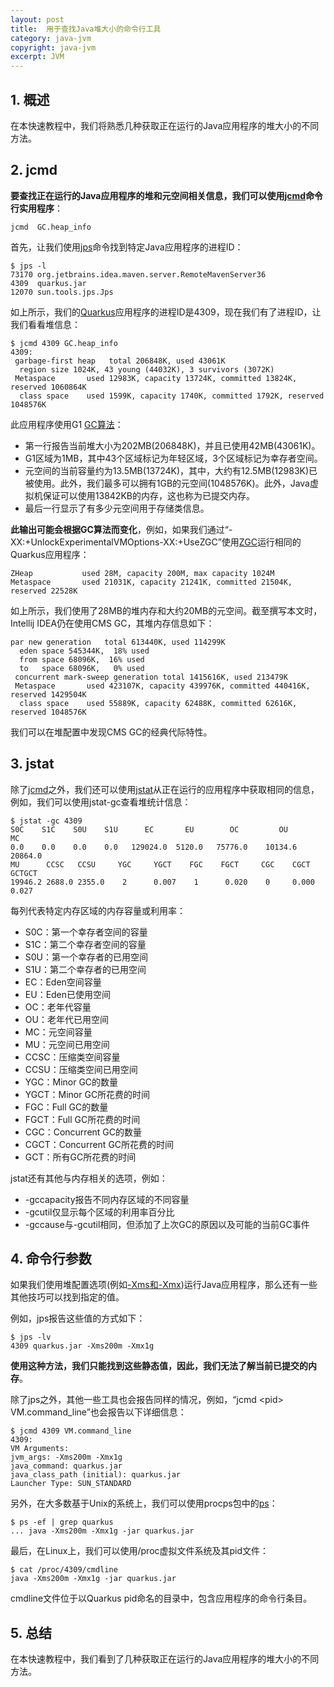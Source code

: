 ```yaml
---
layout: post
title:  用于查找Java堆大小的命令行工具
category: java-jvm
copyright: java-jvm
excerpt: JVM
---
```


## 1. 概述

在本快速教程中，我们将熟悉几种获取正在运行的Java应用程序的堆大小的不同方法。

## 2. jcmd

**要查找正在运行的Java应用程序的堆和元空间相关信息，我们可以使用[jcmd](https://docs.oracle.com/en/java/javase/11/tools/jcmd.html)命令行实用程序**：

```shell
jcmd  GC.heap_info
```

首先，让我们使用[jps](https://docs.oracle.com/en/java/javase/11/tools/jps.html)命令找到特定Java应用程序的进程ID：

```shell
$ jps -l
73170 org.jetbrains.idea.maven.server.RemoteMavenServer36
4309  quarkus.jar
12070 sun.tools.jps.Jps
```

如上所示，我们的[Quarkus](https://www.baeldung.com/quarkus-io)应用程序的进程ID是4309，现在我们有了进程ID，让我们看看堆信息：

```shell
$ jcmd 4309 GC.heap_info
4309:
 garbage-first heap   total 206848K, used 43061K
  region size 1024K, 43 young (44032K), 3 survivors (3072K)
 Metaspace       used 12983K, capacity 13724K, committed 13824K, reserved 1060864K
  class space    used 1599K, capacity 1740K, committed 1792K, reserved 1048576K
```

此应用程序使用G1 [GC算法](https://www.baeldung.com/jvm-garbage-collectors)：

- 第一行报告当前堆大小为202MB(206848K)，并且已使用42MB(43061K)。
- G1区域为1MB，其中43个区域标记为年轻区域，3个区域标记为幸存者空间。
- 元空间的当前容量约为13.5MB(13724K)，其中，大约有12.5MB(12983K)已被使用。此外，我们最多可以拥有1GB的元空间(1048576K)。此外，Java虚拟机保证可以使用13842KB的内存，这也称为已提交内存。
- 最后一行显示了有多少元空间用于存储类信息。

**此输出可能会根据GC算法而变化**，例如，如果我们通过“-XX:+UnlockExperimentalVMOptions-XX:+UseZGC”使用[ZGC](https://www.baeldung.com/jvm-zgc-garbage-collector)运行相同的Quarkus应用程序：

```text
ZHeap           used 28M, capacity 200M, max capacity 1024M
Metaspace       used 21031K, capacity 21241K, committed 21504K, reserved 22528K
```

如上所示，我们使用了28MB的堆内存和大约20MB的元空间。截至撰写本文时，Intellij IDEA仍在使用CMS GC，其堆内存信息如下：

```text
par new generation   total 613440K, used 114299K
  eden space 545344K,  18% used
  from space 68096K,  16% used
  to   space 68096K,   0% used
 concurrent mark-sweep generation total 1415616K, used 213479K
 Metaspace       used 423107K, capacity 439976K, committed 440416K, reserved 1429504K
  class space    used 55889K, capacity 62488K, committed 62616K, reserved 1048576K
```

我们可以在堆配置中发现CMS GC的经典代际特性。

## 3. jstat

除了[jcmd](https://www.baeldung.com/java-heap-dump-capture#2-jcmd)之外，我们还可以使用[jstat](https://docs.oracle.com/en/java/javase/11/tools/jstat.html)从正在运行的应用程序中获取相同的信息，例如，我们可以使用jstat-gc查看堆统计信息：

```shell
$ jstat -gc 4309
S0C    S1C    S0U    S1U      EC       EU        OC         OU       MC     
0.0    0.0    0.0    0.0   129024.0  5120.0   75776.0    10134.6   20864.0
MU      CCSC   CCSU     YGC     YGCT    FGC    FGCT     CGC    CGCT     GCTGCT
19946.2 2688.0 2355.0    2      0.007    1      0.020    0     0.000     0.027
```

每列代表特定内存区域的内存容量或利用率：

- S0C：第一个幸存者空间的容量
- S1C：第二个幸存者空间的容量
- S0U：第一个幸存者的已用空间
- S1U：第二个幸存者的已用空间
- EC：Eden空间容量
- EU：Eden已使用空间
- OC：老年代容量
- OU：老年代已用空间
- MC：元空间容量
- MU：元空间已用空间
- CCSC：压缩类空间容量
- CCSU：压缩类空间已用空间
- YGC：Minor GC的数量
- YGCT：Minor GC所花费的时间
- FGC：Full GC的数量
- FGCT：Full GC所花费的时间
- CGC：Concurrent GC的数量
- CGCT：Concurrent GC所花费的时间
- GCT：所有GC所花费的时间

jstat还有其他与内存相关的选项，例如：

- -gccapacity报告不同内存区域的不同容量 
- -gcutil仅显示每个区域的利用率百分比
- -gccause与-gcutil相同，但添加了上次GC的原因以及可能的当前GC事件

## 4. 命令行参数

如果我们使用堆配置选项(例如[-Xms和-Xmx](https://www.baeldung.com/jvm-parameters#explicit-heap-memory---xms-and-xmx-options))运行Java应用程序，那么还有一些其他技巧可以找到指定的值。

例如，jps报告这些值的方式如下：

```shell
$ jps -lv
4309 quarkus.jar -Xms200m -Xmx1g
```

**使用这种方法，我们只能找到这些静态值，因此，我们无法了解当前已提交的内存**。

除了jps之外，其他一些工具也会报告同样的情况，例如，“jcmd <pid\> VM.command_line”也会报告以下详细信息：

```shell
$ jcmd 4309 VM.command_line
4309:
VM Arguments:
jvm_args: -Xms200m -Xmx1g
java_command: quarkus.jar
java_class_path (initial): quarkus.jar
Launcher Type: SUN_STANDARD
```

另外，在大多数基于Unix的系统上，我们可以使用procps包中的[ps](https://www.baeldung.com/linux/ps-command)：

```shell
$ ps -ef | grep quarkus
... java -Xms200m -Xmx1g -jar quarkus.jar
```

最后，在Linux上，我们可以使用/proc虚拟文件系统及其pid文件：

```shell
$ cat /proc/4309/cmdline
java -Xms200m -Xmx1g -jar quarkus.jar
```

cmdline文件位于以Quarkus pid命名的目录中，包含应用程序的命令行条目。

## 5. 总结

在本快速教程中，我们看到了几种获取正在运行的Java应用程序的堆大小的不同方法。